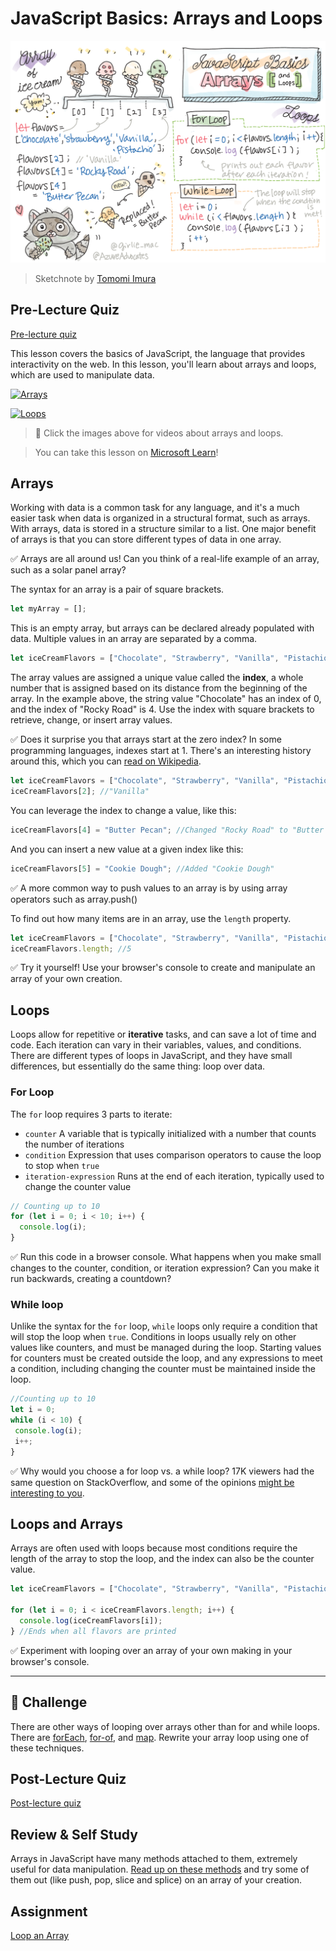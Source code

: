 # JavaScript Basics: Arrays and Loops

![JavaScript Basics - Arrays](../../sketchnotes/webdev101-js-arrays.png)
> Sketchnote by [Tomomi Imura](https://twitter.com/girlie_mac)

## Pre-Lecture Quiz
[Pre-lecture quiz](https://ashy-river-0debb7803.1.azurestaticapps.net/quiz/13)

This lesson covers the basics of JavaScript, the language that provides interactivity on the web. In this lesson, you'll learn about arrays and loops, which are used to manipulate data.

[![Arrays](https://img.youtube.com/vi/1U4qTyq02Xw/0.jpg)](https://youtube.com/watch?v=1U4qTyq02Xw "Arrays")

[![Loops](https://img.youtube.com/vi/Eeh7pxtTZ3k/0.jpg)](https://www.youtube.com/watch?v=Eeh7pxtTZ3k "Loops")

> 🎥 Click the images above for videos about arrays and loops.

> You can take this lesson on [Microsoft Learn](https://docs.microsoft.com/learn/modules/web-development-101-arrays/?WT.mc_id=academic-13441-cxa)!

## Arrays

Working with data is a common task for any language, and it's a much easier task when data is organized in a structural format, such as arrays. With arrays, data is stored in a structure similar to a list. One major benefit of arrays is that you can store different types of data in one array.

✅ Arrays are all around us! Can you think of a real-life example of an array, such as a solar panel array?

The syntax for an array is a pair of square brackets.

```javascript
let myArray = [];
```

This is an empty array, but arrays can be declared already populated with data. Multiple values in an array are separated by a comma.

```javascript
let iceCreamFlavors = ["Chocolate", "Strawberry", "Vanilla", "Pistachio", "Rocky Road"];
```

The array values are assigned a unique value called the **index**, a whole number that is assigned based on its distance from the beginning of the array. In the example above, the string value "Chocolate" has an index of 0, and the index of "Rocky Road" is 4. Use the index with square brackets to retrieve, change, or insert array values.

✅ Does it surprise you that arrays start at the zero index? In some programming languages, indexes start at 1. There's an interesting history around this, which you can [read on Wikipedia](https://en.wikipedia.org/wiki/Zero-based_numbering).

```javascript
let iceCreamFlavors = ["Chocolate", "Strawberry", "Vanilla", "Pistachio", "Rocky Road"];
iceCreamFlavors[2]; //"Vanilla"
```

You can leverage the index to change a value, like this:

```javascript
iceCreamFlavors[4] = "Butter Pecan"; //Changed "Rocky Road" to "Butter Pecan"
```

And you can insert a new value at a given index like this:

```javascript
iceCreamFlavors[5] = "Cookie Dough"; //Added "Cookie Dough"
```

✅ A more common way to push values to an array is by using array operators such as array.push()

To find out how many items are in an array, use the `length` property.

```javascript
let iceCreamFlavors = ["Chocolate", "Strawberry", "Vanilla", "Pistachio", "Rocky Road"];
iceCreamFlavors.length; //5
```

✅ Try it yourself! Use your browser's console to create and manipulate an array of your own creation.

## Loops

Loops allow for repetitive or **iterative** tasks, and can save a lot of time and code. Each iteration can vary in their variables, values, and conditions. There are different types of loops in JavaScript, and they have small differences, but essentially do the same thing: loop over data.

### For Loop

The `for` loop requires 3 parts to iterate:
- `counter` A variable that is typically initialized with a number that counts the number of iterations
- `condition` Expression that uses comparison operators to cause the loop to stop when `true`
- `iteration-expression` Runs at the end of each iteration, typically used to change the counter value
  
```javascript
// Counting up to 10
for (let i = 0; i < 10; i++) {
  console.log(i);
}
```

✅ Run this code in a browser console. What happens when you make small changes to the counter, condition, or iteration expression? Can you make it run backwards, creating a countdown?

### While loop

Unlike the syntax for the `for` loop, `while` loops only require a condition that will stop the loop when `true`. Conditions in loops usually rely on other values like counters, and must be managed during the loop. Starting values for counters must be created outside the loop, and any expressions to meet a condition, including changing the counter must be maintained inside the loop.

```javascript
//Counting up to 10
let i = 0;
while (i < 10) {
 console.log(i);
 i++;
}
```

✅ Why would you choose a for loop vs. a while loop? 17K viewers had the same question on StackOverflow, and some of the opinions [might be interesting to you](https://stackoverflow.com/questions/39969145/while-loops-vs-for-loops-in-javascript).

## Loops and Arrays

Arrays are often used with loops because most conditions require the length of the array to stop the loop, and the index can also be the counter value.

```javascript
let iceCreamFlavors = ["Chocolate", "Strawberry", "Vanilla", "Pistachio", "Rocky Road"];

for (let i = 0; i < iceCreamFlavors.length; i++) {
  console.log(iceCreamFlavors[i]);
} //Ends when all flavors are printed
```

✅ Experiment with looping over an array of your own making in your browser's console. 

---

## 🚀 Challenge

There are other ways of looping over arrays other than for and while loops. There are [forEach](https://developer.mozilla.org/docs/Web/JavaScript/Reference/Global_Objects/Array/forEach), [for-of](https://developer.mozilla.org/docs/Web/JavaScript/Reference/Statements/for...of), and [map](https://developer.mozilla.org/docs/Web/JavaScript/Reference/Global_Objects/Array/map). Rewrite your array loop using one of these techniques.

## Post-Lecture Quiz
[Post-lecture quiz](https://ashy-river-0debb7803.1.azurestaticapps.net/quiz/14)


## Review & Self Study

Arrays in JavaScript have many methods attached to them, extremely useful for data manipulation. [Read up on these methods](https://developer.mozilla.org/docs/Web/JavaScript/Reference/Global_Objects/Array) and try some of them out (like push, pop, slice and splice) on an array of your creation.

## Assignment

[Loop an Array](assignment.md)
